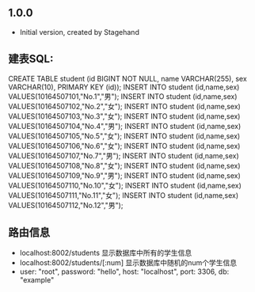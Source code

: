 ## 1.0.0

- Initial version, created by Stagehand

## 建表SQL:
CREATE TABLE student (id BIGINT NOT NULL, name VARCHAR(255), 
      sex VARCHAR(10), PRIMARY KEY (id));
INSERT INTO student (id,name,sex) VALUES(10164507101,"No.1","男");
INSERT INTO student (id,name,sex) VALUES(10164507102,"No.2","女");
INSERT INTO student (id,name,sex) VALUES(10164507103,"No.3","女");
INSERT INTO student (id,name,sex) VALUES(10164507104,"No.4","男");
INSERT INTO student (id,name,sex) VALUES(10164507105,"No.5","女");
INSERT INTO student (id,name,sex) VALUES(10164507106,"No.6","女");
INSERT INTO student (id,name,sex) VALUES(10164507107,"No.7","男");
INSERT INTO student (id,name,sex) VALUES(10164507108,"No.8","女");
INSERT INTO student (id,name,sex) VALUES(10164507109,"No.9","男");
INSERT INTO student (id,name,sex) VALUES(10164507110,"No.10","女");
INSERT INTO student (id,name,sex) VALUES(10164507111,"No.11","女");
INSERT INTO student (id,name,sex) VALUES(10164507112,"No.12","男");

## 路由信息
- localhost:8002/students 显示数据库中所有的学生信息
- localhost:8002/students/[:num] 显示数据库中随机的num个学生信息
- user: "root",
    password: "hello",
    host: "localhost",
    port: 3306,
    db: "example"